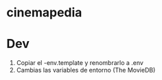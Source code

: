 # cinemapedia


# Dev

1. Copiar el -env.template y renombrarlo a .env
2. Cambias las variables de entorno (The MovieDB)

